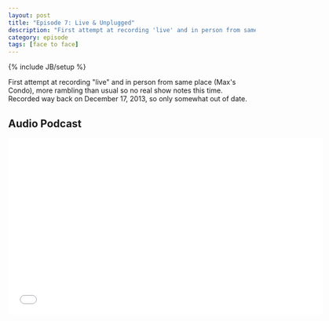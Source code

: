 ```yaml
---
layout: post
title: "Episode 7: Live & Unplugged"
description: "First attempt at recording 'live' and in person from same place (Max's Condo), more rambling than usual so no real show notes this time. Recorded way back on December 17, 2013, so only somewhat out of date."
category: episode
tags: [face to face]
---
```

{% include JB/setup %}

First attempt at recording "live" and in person from same place (Max's
Condo), more rambling than usual so no real show notes this time.
Recorded way back on December 17, 2013, so only somewhat out of date.

## Audio Podcast

<iframe style="border: none"
src="//html5-player.libsyn.com/embed/episode/id/2776040/height/360/width/640/theme/standard/direction/no/autoplay/no/autonext/no/thumbnail/yes/preload/no/no_addthis/no/"
height="360" width="640" scrolling="no"
allowfullscreen="allowfullscreen"
webkitallowfullscreen="webkitallowfullscreen"
mozallowfullscreen="mozallowfullscreen"
oallowfullscreen="oallowfullscreen"
msallowfullscreen="msallowfullscreen">
</iframe>

<!-- vim: set ai spell tw=72: -->
